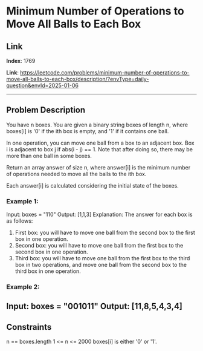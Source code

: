 # Minimum Number of Operations to Move All Balls to Each Box

## Link
**Index**: 1769

**Link**: https://leetcode.com/problems/minimum-number-of-operations-to-move-all-balls-to-each-box/description/?envType=daily-question&envId=2025-01-06

---

## Problem Description
You have n boxes. You are given a binary string boxes of length n, where boxes[i] is '0' if the ith box is empty, and '1' if it contains one ball.

In one operation, you can move one ball from a box to an adjacent box. Box i is adjacent to box j if abs(i - j) == 1. Note that after doing so, there may be more than one ball in some boxes.

Return an array answer of size n, where answer[i] is the minimum number of operations needed to move all the balls to the ith box.

Each answer[i] is calculated considering the initial state of the boxes.

 

### Example 1:

Input: boxes = "110"
Output: [1,1,3]
Explanation: The answer for each box is as follows:
1) First box: you will have to move one ball from the second box to the first box in one operation.
2) Second box: you will have to move one ball from the first box to the second box in one operation.
3) Third box: you will have to move one ball from the first box to the third box in two operations, and move one ball from the second box to the third box in one operation.
### Example 2:

Input: boxes = "001011"
Output: [11,8,5,4,3,4]
---

## Constraints

n == boxes.length
1 <= n <= 2000
boxes[i] is either '0' or '1'.